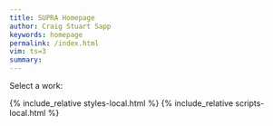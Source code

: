 ```yaml
---
title: SUPRA Homepage
author: Craig Stuart Sapp
keywords: homepage
permalink: /index.html
vim: ts=3
summary: 
---
```



Select a work:
<div id="levels">
	<div id="level1"></div>
	<div id="level2"></div>
	<div id="level3"></div>
	<div id="level4"></div>
	<div id="level5"></div>
</div>
	
<div id="actionbuttons"></div>

<div id="list"></div>


{% include_relative styles-local.html %}
{% include_relative scripts-local.html %}

